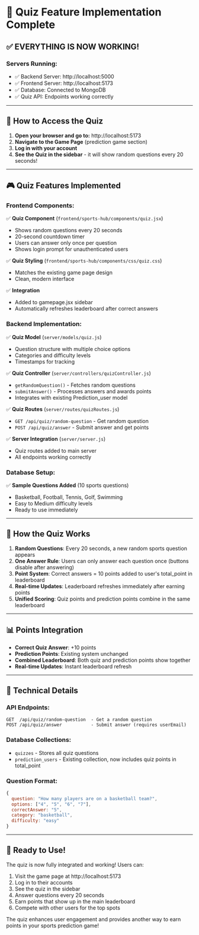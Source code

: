 # 🎯 Quiz Feature Implementation Complete

## ✅ **EVERYTHING IS NOW WORKING!**

### **Servers Running:**
- ✅ Backend Server: http://localhost:5000 
- ✅ Frontend Server: http://localhost:5173
- ✅ Database: Connected to MongoDB
- ✅ Quiz API: Endpoints working correctly

---

## 🚀 **How to Access the Quiz**

1. **Open your browser and go to:** http://localhost:5173
2. **Navigate to the Game Page** (prediction game section)
3. **Log in with your account**
4. **See the Quiz in the sidebar** - it will show random questions every 20 seconds!

---

## 🎮 **Quiz Features Implemented**

### **Frontend Components:**
✅ **Quiz Component** (`frontend/sports-hub/components/quiz.jsx`)
- Shows random questions every 20 seconds
- 20-second countdown timer
- Users can answer only once per question
- Shows login prompt for unauthenticated users

✅ **Quiz Styling** (`frontend/sports-hub/components/css/quiz.css`)
- Matches the existing game page design
- Clean, modern interface

✅ **Integration** 
- Added to gamepage.jsx sidebar
- Automatically refreshes leaderboard after correct answers

### **Backend Implementation:**
✅ **Quiz Model** (`server/models/quiz.js`)
- Question structure with multiple choice options
- Categories and difficulty levels
- Timestamps for tracking

✅ **Quiz Controller** (`server/controllers/quizController.js`)
- `getRandomQuestion()` - Fetches random questions
- `submitAnswer()` - Processes answers and awards points
- Integrates with existing Prediction_user model

✅ **Quiz Routes** (`server/routes/quizRoutes.js`)
- `GET /api/quiz/random-question` - Get random question
- `POST /api/quiz/answer` - Submit answer and get points

✅ **Server Integration** (`server/server.js`)
- Quiz routes added to main server
- All endpoints working correctly

### **Database Setup:**
✅ **Sample Questions Added** (10 sports questions)
- Basketball, Football, Tennis, Golf, Swimming
- Easy to Medium difficulty levels
- Ready to use immediately

---

## 🎯 **How the Quiz Works**

1. **Random Questions**: Every 20 seconds, a new random sports question appears
2. **One Answer Rule**: Users can only answer each question once (buttons disable after answering)
3. **Point System**: Correct answers = 10 points added to user's total_point in leaderboard
4. **Real-time Updates**: Leaderboard refreshes immediately after earning points
5. **Unified Scoring**: Quiz points and prediction points combine in the same leaderboard

---

## 📊 **Points Integration**

- **Correct Quiz Answer**: +10 points
- **Prediction Points**: Existing system unchanged
- **Combined Leaderboard**: Both quiz and prediction points show together
- **Real-time Updates**: Instant leaderboard refresh

---

## 🔧 **Technical Details**

### **API Endpoints:**
```
GET  /api/quiz/random-question  - Get a random question
POST /api/quiz/answer           - Submit answer (requires userEmail)
```

### **Database Collections:**
- `quizzes` - Stores all quiz questions
- `prediction_users` - Existing collection, now includes quiz points in total_point

### **Question Format:**
```javascript
{
  question: "How many players are on a basketball team?",
  options: ["4", "5", "6", "7"],
  correctAnswer: "5",
  category: "basketball",
  difficulty: "easy"
}
```

---

## 🎉 **Ready to Use!**

The quiz is now fully integrated and working! Users can:
1. Visit the game page at http://localhost:5173
2. Log in to their accounts
3. See the quiz in the sidebar
4. Answer questions every 20 seconds
5. Earn points that show up in the main leaderboard
6. Compete with other users for the top spots

The quiz enhances user engagement and provides another way to earn points in your sports prediction game!
